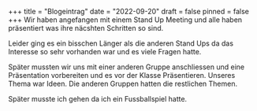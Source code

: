 +++
title = "Blogeintrag"
date = "2022-09-20"
draft = false
pinned = false
+++
W﻿ir haben angefangen mit einem Stand Up Meeting und alle haben präsentiert was ihre näcshten Schritten so sind.

Leider ging es ein bisschen Länger als die anderen Stand Ups da das Interesse so sehr vorhanden war und es viele Fragen hatte.

S﻿päter mussten wir uns mit einer anderen Gruppe anschliessen und eine Präsentation vorbereiten und es vor der Klasse Präsentieren. Unseres Thema war Ideen. Die anderen Gruppen hatten die restlichen Themen. 

S﻿päter musste ich gehen da ich ein Fussballspiel hatte.